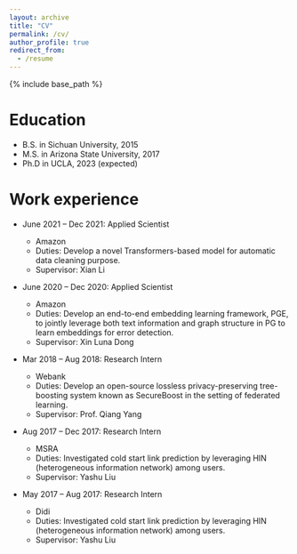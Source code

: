 ```yaml
---
layout: archive
title: "CV"
permalink: /cv/
author_profile: true
redirect_from:
  - /resume
---
```


{% include base_path %}

Education
======
* B.S. in Sichuan University, 2015
* M.S. in Arizona State University, 2017
* Ph.D in UCLA, 2023 (expected)

Work experience
======

* June 2021 – Dec 2021: Applied Scientist
  * Amazon
  * Duties: Develop a novel Transformers-based model for automatic data cleaning purpose.
  * Supervisor: Xian Li

* June 2020 – Dec 2020: Applied Scientist
  * Amazon
  * Duties: Develop an end-to-end embedding learning framework, PGE, to jointly leverage both text information and graph structure in PG to learn embeddings for error detection.
  * Supervisor: Xin Luna Dong

* Mar 2018 – Aug 2018: Research Intern
  * Webank
  * Duties: Develop an open-source lossless privacy-preserving tree-boosting system known as SecureBoost in the setting of federated learning. 
  * Supervisor: Prof. Qiang Yang

* Aug 2017 – Dec 2017: Research Intern
  * MSRA
  * Duties: Investigated cold start link prediction by leveraging HIN (heterogeneous information network) among users. 
  * Supervisor: Yashu Liu

* May 2017 – Aug 2017: Research Intern
  * Didi
  * Duties: Investigated cold start link prediction by leveraging HIN (heterogeneous information network) among users. 
  * Supervisor: Yashu Liu
  
